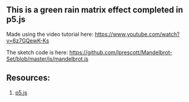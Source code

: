 ## This is a green rain matrix effect completed in p5.js

Made using the video tutorial here: https://www.youtube.com/watch?v=6z7GQewK-Ks

The sketch code is here: https://github.com/lprescott/Mandelbrot-Set/blob/master/js/mandelbrot.js

## Resources:
1. [p5.js](https://p5js.org/)

